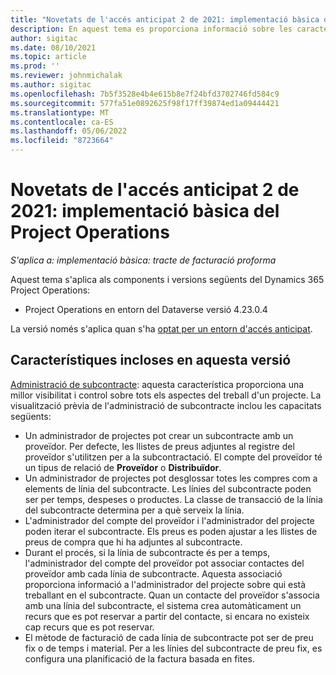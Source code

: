 ```yaml
---
title: "Novetats de l'accés anticipat 2 de 2021: implementació bàsica del Project Operations"
description: En aquest tema es proporciona informació sobre les característiques disponibles a la versió d'accés anticipat 2 de 2021 de la implementació bàsica del Project Operations.
author: sigitac
ms.date: 08/10/2021
ms.topic: article
ms.prod: ''
ms.reviewer: johnmichalak
ms.author: sigitac
ms.openlocfilehash: 7b5f3528e4b4e615b8e7f24bfd3702746fd584c9
ms.sourcegitcommit: 577fa51e0892625f98f17ff39874ed1a09444421
ms.translationtype: MT
ms.contentlocale: ca-ES
ms.lasthandoff: 05/06/2022
ms.locfileid: "8723664"
---
```

# <a name="whats-new-2021-wave-2-early-access---project-operations-lite-deployment"></a>Novetats de l'accés anticipat 2 de 2021: implementació bàsica del Project Operations

_S'aplica a: implementació bàsica: tracte de facturació proforma_

Aquest tema s'aplica als components i versions següents del Dynamics 365 Project Operations:

  - Project Operations en entorn del Dataverse versió 4.23.0.4

La versió només s'aplica quan s'ha [optat per un entorn d'accés anticipat](/power-platform/admin/opt-in-early-access-updates#how-to-enable-early-access-updates).

## <a name="features-included-in-this-release"></a>Característiques incloses en aquesta versió

[Administració de subcontracte](/dynamics365/project-operations/pro/subcontracting/managing-subcontracts-overview): aquesta característica proporciona una millor visibilitat i control sobre tots els aspectes del treball d'un projecte. La visualització prèvia de l'administració de subcontracte inclou les capacitats següents:

  - Un administrador de projectes pot crear un subcontracte amb un proveïdor. Per defecte, les llistes de preus adjuntes al registre del proveïdor s'utilitzen per a la subcontractació. El compte del proveïdor té un tipus de relació de **Proveïdor** o **Distribuïdor**.
  - Un administrador de projectes pot desglossar totes les compres com a elements de línia del subcontracte. Les línies del subcontracte poden ser per temps, despeses o productes. La classe de transacció de la línia del subcontracte determina per a què serveix la línia.
  - L'administrador del compte del proveïdor i l'administrador del projecte poden iterar el subcontracte. Els preus es poden ajustar a les llistes de preus de compra que hi ha adjuntes al subcontracte.
  - Durant el procés, si la línia de subcontracte és per a temps, l'administrador del compte del proveïdor pot associar contactes del proveïdor amb cada línia de subcontracte. Aquesta associació proporciona informació a l'administrador del projecte sobre qui està treballant en el subcontracte. Quan un contacte del proveïdor s'associa amb una línia del subcontracte, el sistema crea automàticament un recurs que es pot reservar a partir del contacte, si encara no existeix cap recurs que es pot reservar.
  - El mètode de facturació de cada línia de subcontracte pot ser de preu fix o de temps i material. Per a les línies del subcontracte de preu fix, es configura una planificació de la factura basada en fites.
